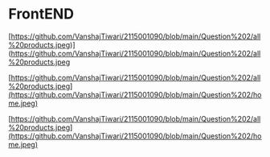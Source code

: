 # FrontEND
[https://github.com/VanshajTiwari/2115001090/blob/main/Question%202/all%20products.jpeg)](https://github.com/VanshajTiwari/2115001090/blob/main/Question%202/all%20products.jpeg

[https://github.com/VanshajTiwari/2115001090/blob/main/Question%202/all%20products.jpeg](https://github.com/VanshajTiwari/2115001090/blob/main/Question%202/home.jpeg)


[https://github.com/VanshajTiwari/2115001090/blob/main/Question%202/all%20products.jpeg](https://github.com/VanshajTiwari/2115001090/blob/main/Question%202/home.jpeg)
